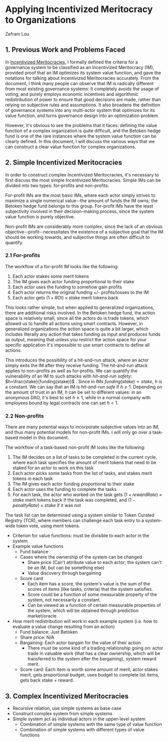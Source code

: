 # Applying Incentivized Meritocracy to Organizations

Zefram Lou

## 1. Previous Work and Problems Faced

In [Incentivized Meritocracies](https://github.com/Betoken/documents/blob/master/Incentivized%20Meritocracies/Incentivized%20Meritocracies.pdf), I formally defined the criteria for a governance system to be classified as an Incentivized Meritocracy (IM), provided proof that an IM optimizes its system value function, and gave the notations for talking about Incentivized Meritocracies accurately. From the document, I think many people can observe that IM is radically different from most existing governance systems: it completely avoids the usage of voting, and purely employs economic incentives and algorithmic redistribution of power to ensure that good decisions are made, rather than relying on subjective rules and assumptions. It also broadens the definition of governance systems into any multi-actor system that optimizes for its value function, and turns governance design into an optimization problem.

However, it's obvious to see the problems that it faces: defining the value function of a complex organization is quite difficult, and the Betoken hedge fund is one of the rare instances where the system value function can be clearly defined. In this document, I will discuss the various ways that we can construct a clear value function for complex organizations.

## 2. Simple Incentivized Meritocracies

In order to construct complex Incentivized Meritocracies, it's necessary to first discuss the most simple Incentivized Meritocracies. Simple IMs can be divided into two types: for-profits and non-profits. 

For-profit IMs are the most basic IMs, where each actor simply strives to maximize a single numerical value--the amount of funds the IM owns; the Betoken hedge fund belongs to this group. For-profit IMs have the least subjectivity involved in their decision-making process, since the system value function is purely objective.

Non-profit IMs are considerably more complex, since the lack of an obvious objective--profit--necessitates the existence of a subjective goal that the IM should be working towards, and subjective things are often difficult to quantify.

### 2.1 For-profits

The workflow of a for-profit IM looks like the following:

1. Each actor stakes some merit tokens
2. The IM gives each actor funding proportional to their stake
3. Each actor uses the funding to somehow gain profits
4. Each actor returns the original funding +/- profits/losses to the IM
5. Each actor gets $(1 + ROI) \times stake$ merit tokens back

This looks rather simple, but when applied to generalized organizations, there are additional risks involved. In the Betoken hedge fund, the action space is relatively small, since all the actors do is trade tokens, which allowed us to handle all actions using smart contracts. However, in generalized organizations the action space is quite a bit larger, which includes literally any action that takes funding as input and produces funds as output, meaning that unless you restrict the action space for your specific application it's impossible to use smart contracts to define all actions. 

This introduces the possibility of a hit-and-run attack, where an actor simply exits the IM after they receive funding. The hit-and-run attack applies to non-profits as well as for-profits. We can quantify the vulnerability of an IM to such attacks with *hit-and-run safety*: $h=\frac{stake}{funding(stake)}$ . Since in IMs $funding(stake) \propto stake$, $h$ is a constant. We can say that an IM is *hit-and-run safe* if $h \ge 1$. Depending on the amount of trust in an IM, $h$ can be set to different values: in an anonymous DAO, it's best to set $h \ge 1$, while in a normal company with employees bound by legal contracts one can set $h < 1$.

### 2.2 Non-profits

There are many potential ways to incorporate subjective values into an IM, and thus many potential models for non-profit IMs. I will only go over a task-based model in this document.

The workflow of a task-based non-profit IM looks like the following:

1. The IM decides on a list of tasks to be completed in the current cycle, where each task specifies the amount of merit tokens that need to be staked for an actor to work on this task
2. Each actor picks some tasks from the list of tasks, and stakes merit tokens in each task
3. The IM gives each actor funding proportional to their stake
4. Each actor uses the funding to complete the tasks
5. For each task, the actor who worked on the task gets $(1 + rewardRate) \times stake$ merit tokens back if the task was completed, and $(1 - penaltyRate) \times stake$ if it was not

The task list can be determined using a system similar to Token Curated Registry (TCR), where members can challenge each task entry to a system-wide token vote, using merit tokens.



* Criterion for value functions: must be divisible to each actor in the system
* Example value functions
   * Fund balance
   * Cases where the ownership of the system can be changed
     * Share price (Can't attribute value to each actor; the system can't be an IM, but can be something else)
     * Value discovery through bargaining
    * Score card
         * Each item has a score, the system's value is the sum of the scores of items (like tasks, criteria) that the system satisfies.
         * Score could be a function of some measurable property of the system, not necessarily a constant.
         * Can be viewed as a function of certain measurable properties of the system, which will be obtained through prediction market/oracle.
* How merit redistribution will work in each example system (i.e. how to evaluate a value change resulting from an action)
  * Fund balance: Just Betoken
  * Share price: N/A
  * Bargaining: Each actor bargain for the value of their action
    * There must be some kind of a trading relationship going on: actor trade in valuable work (that has a clear ownership, which will be transferred to the system after the bargaining), system reward merit.
  * Score card: Each item is worth some amount of merit; actor stakes merit, gets proportional budget, uses budget to complete list items, gets back stake + reward.

## 3. Complex Incentivized Meritocracies



- Recursive relation, use simple systems as base case
- Construct complex system from simple systems
- Simple system act as individual actors in the upper-level system
  - Combination of simple systems with the same type of value function
  - Combination of simple systems with different types of value functions